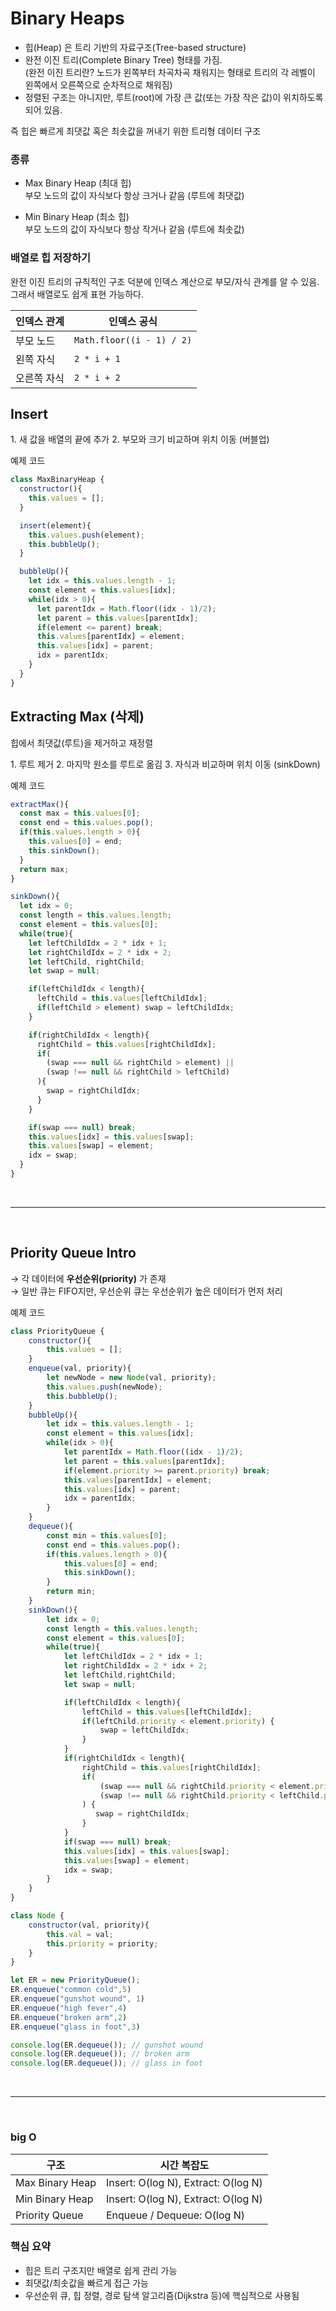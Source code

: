 
# Binary Heaps

* 힙(Heap) 은 트리 기반의 자료구조(Tree-based structure)
* 완전 이진 트리(Complete Binary Tree) 형태를 가짐.  
  (완전 이진 트리란? 노드가 왼쪽부터 차곡차곡 채워지는 형태로 트리의 각 레벨이 왼쪽에서 오른쪽으로 순차적으로 채워짐)
* 정렬된 구조는 아니지만,
  루트(root)에 가장 큰 값(또는 가장 작은 값)이 위치하도록 되어 있음.

즉 힙은 빠르게 최댓값 혹은 최솟값을 꺼내기 위한 트리형 데이터 구조

### 종류

* Max Binary Heap (최대 힙)  
  부모 노드의 값이 자식보다 항상 크거나 같음 (루트에 최댓값)

* Min Binary Heap (최소 힙)  
  부모 노드의 값이 자식보다 항상 작거나 같음 (루트에 최솟값)

### 배열로 힙 저장하기
완전 이진 트리의 규칙적인 구조 덕분에 인덱스 계산으로 부모/자식 관계를 알 수 있음.  
그래서 배열로도 쉽게 표현 가능하다.  

| 인덱스 관계     | 인덱스 공식                    |
| ------ | ------------------------- |
| 부모 노드  | `Math.floor((i - 1) / 2)` |
| 왼쪽 자식  | `2 * i + 1`               |
| 오른쪽 자식 | `2 * i + 2`               |







## Insert

1️. 새 값을 배열의 끝에 추가
2️. 부모와 크기 비교하며 위치 이동 (버블업)

예제 코드

```js
class MaxBinaryHeap {
  constructor(){
    this.values = [];
  }

  insert(element){
    this.values.push(element);
    this.bubbleUp();
  }

  bubbleUp(){
    let idx = this.values.length - 1;
    const element = this.values[idx];
    while(idx > 0){
      let parentIdx = Math.floor((idx - 1)/2);
      let parent = this.values[parentIdx];
      if(element <= parent) break;
      this.values[parentIdx] = element;
      this.values[idx] = parent;
      idx = parentIdx;
    }
  }
}
```

## Extracting Max (삭제)

힙에서 최댓값(루트)을 제거하고 재정렬

1️. 루트 제거
2️. 마지막 원소를 루트로 옮김
3️. 자식과 비교하며 위치 이동 (sinkDown)

예제 코드

```js
extractMax(){
  const max = this.values[0];
  const end = this.values.pop();
  if(this.values.length > 0){
    this.values[0] = end;
    this.sinkDown();
  }
  return max;
}

sinkDown(){
  let idx = 0;
  const length = this.values.length;
  const element = this.values[0];
  while(true){
    let leftChildIdx = 2 * idx + 1;
    let rightChildIdx = 2 * idx + 2;
    let leftChild, rightChild;
    let swap = null;

    if(leftChildIdx < length){
      leftChild = this.values[leftChildIdx];
      if(leftChild > element) swap = leftChildIdx;
    }

    if(rightChildIdx < length){
      rightChild = this.values[rightChildIdx];
      if(
        (swap === null && rightChild > element) ||
        (swap !== null && rightChild > leftChild)
      ){
        swap = rightChildIdx;
      }
    }

    if(swap === null) break;
    this.values[idx] = this.values[swap];
    this.values[swap] = element;
    idx = swap;
  }
}
```
<br>

---

<br>

## Priority Queue Intro

→ 각 데이터에 **우선순위(priority)** 가 존재  
→ 일반 큐는 FIFO지만, 우선순위 큐는 우선순위가 높은 데이터가 먼저 처리

예제 코드

```js
class PriorityQueue {
    constructor(){
        this.values = [];
    }
    enqueue(val, priority){
        let newNode = new Node(val, priority);
        this.values.push(newNode);
        this.bubbleUp();
    }
    bubbleUp(){
        let idx = this.values.length - 1;
        const element = this.values[idx];
        while(idx > 0){
            let parentIdx = Math.floor((idx - 1)/2);
            let parent = this.values[parentIdx];
            if(element.priority >= parent.priority) break;
            this.values[parentIdx] = element;
            this.values[idx] = parent;
            idx = parentIdx;
        }
    }
    dequeue(){
        const min = this.values[0];
        const end = this.values.pop();
        if(this.values.length > 0){
            this.values[0] = end;
            this.sinkDown();
        }
        return min;
    }
    sinkDown(){
        let idx = 0;
        const length = this.values.length;
        const element = this.values[0];
        while(true){
            let leftChildIdx = 2 * idx + 1;
            let rightChildIdx = 2 * idx + 2;
            let leftChild,rightChild;
            let swap = null;

            if(leftChildIdx < length){
                leftChild = this.values[leftChildIdx];
                if(leftChild.priority < element.priority) {
                    swap = leftChildIdx;
                }
            }
            if(rightChildIdx < length){
                rightChild = this.values[rightChildIdx];
                if(
                    (swap === null && rightChild.priority < element.priority) || 
                    (swap !== null && rightChild.priority < leftChild.priority)
                ) {
                   swap = rightChildIdx;
                }
            }
            if(swap === null) break;
            this.values[idx] = this.values[swap];
            this.values[swap] = element;
            idx = swap;
        }
    }
}

class Node {
    constructor(val, priority){
        this.val = val;
        this.priority = priority;
    }
}

let ER = new PriorityQueue();
ER.enqueue("common cold",5)
ER.enqueue("gunshot wound", 1)
ER.enqueue("high fever",4)
ER.enqueue("broken arm",2)
ER.enqueue("glass in foot",3)

console.log(ER.dequeue()); // gunshot wound
console.log(ER.dequeue()); // broken arm
console.log(ER.dequeue()); // glass in foot
```
<br>

---

<br>

###  big O

| 구조              |  시간 복잡도                              |
| --------------- |  ----------------------------------- |
| Max Binary Heap | Insert: O(log N), Extract: O(log N) |
| Min Binary Heap |  Insert: O(log N), Extract: O(log N) |
| Priority Queue  |  Enqueue / Dequeue: O(log N)         |


### 핵심 요약

* 힙은 트리 구조지만 배열로 쉽게 관리 가능
* 최댓값/최솟값을 빠르게 접근 가능
* 우선순위 큐, 힙 정렬, 경로 탐색 알고리즘(Dijkstra 등)에 핵심적으로 사용됨
